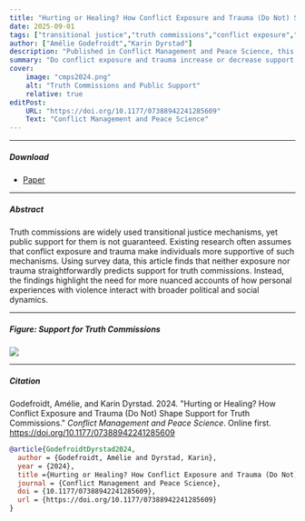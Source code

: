 ```yaml
---
title: "Hurting or Healing? How Conflict Exposure and Trauma (Do Not) Shape Support for Truth Commissions"
date: 2025-09-01
tags: ["transitional justice","truth commissions","conflict exposure","trauma","public opinion"]
author: ["Amélie Godefroidt","Karin Dyrstad"]
description: "Published in Conflict Management and Peace Science, this article examines how conflict exposure and trauma shape public support for truth commissions."
summary: "Do conflict exposure and trauma increase or decrease support for transitional justice? Drawing on cross-country survey data, this study shows that the effects are more limited than often assumed and highly depend on contextual factors."
cover:
    image: "cmps2024.png"
    alt: "Truth Commissions and Public Support"
    relative: true
editPost:
    URL: "https://doi.org/10.1177/07388942241285609"
    Text: "Conflict Management and Peace Science"
---
```


---

##### Download

+ [Paper](cmps2025.pdf)

---

##### Abstract

Truth commissions are widely used transitional justice mechanisms, yet public support for them is not guaranteed. Existing research often assumes that conflict exposure and trauma make individuals more supportive of such mechanisms. Using survey data, this article finds that neither exposure nor trauma straightforwardly predicts support for truth commissions. Instead, the findings highlight the need for more nuanced accounts of how personal experiences with violence interact with broader political and social dynamics.

---

##### Figure: Support for Truth Commissions

![](cmps2024.png)

---

##### Citation

Godefroidt, Amélie, and Karin Dyrstad. 2024. "Hurting or Healing? How Conflict Exposure and Trauma (Do Not) Shape Support for Truth Commissions." *Conflict Management and Peace Science*. Online first. https://doi.org/10.1177/07388942241285609

```BibTeX
@article{GodefroidtDyrstad2024,
  author = {Godefroidt, Amélie and Dyrstad, Karin},
  year = {2024},
  title ={Hurting or Healing? How Conflict Exposure and Trauma (Do Not) Shape Support for Truth Commissions},
  journal = {Conflict Management and Peace Science},
  doi = {10.1177/07388942241285609},
  url = {https://doi.org/10.1177/07388942241285609}
}
```
